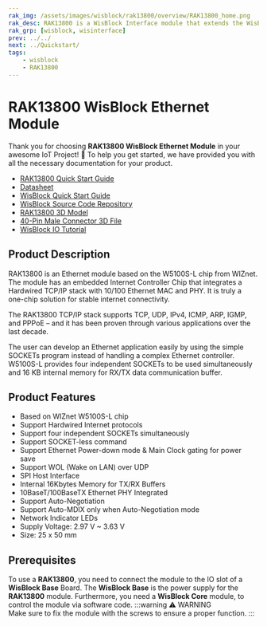 ```yaml
---
rak_img: /assets/images/wisblock/rak13800/overview/RAK13800_home.png
rak_desc: RAK13800 is a WisBlock Interface module that extends the WisBlock system with an embedded Ethernet Controller. This module is designed as a full hardwired one-chip TCP/IP solution.
rak_grp: [wisblock, wisinterface]
prev: ../../
next: ../Quickstart/
tags:
    - wisblock
    - RAK13800
---
```


# RAK13800 WisBlock Ethernet Module

Thank you for choosing **RAK13800 WisBlock Ethernet Module** in your awesome IoT Project! 🎉 To help you get started, we have provided you with all the necessary documentation for your product.

* [RAK13800 Quick Start Guide](../Quickstart/)
* [Datasheet](../Datasheet/)
* <a href="../../Quickstart/" target="_blank">WisBlock Quick Start Guide</a>
* [WisBlock Source Code Repository](https://github.com/RAKWireless/WisBlock/)
* [RAK13800 3D Model](https://downloads.rakwireless.com/3D_File/WisBlock/3D_RAK13800.stp)
* [40-Pin Male Connector 3D File](https://downloads.rakwireless.com/3D_File/Accessory/WisConnector/M40S1003K6M.stp)
* [WisBlock IO Tutorial](/Knowledge-Hub/Learn/WisBlock-IO-Tutorial/)


## Product Description

RAK13800 is an Ethernet module based on the W5100S-L chip from WIZnet. The module has an embedded Internet Controller Chip that integrates a Hardwired TCP/IP stack with 10/100 Ethernet MAC and PHY. It is truly a one-chip solution for stable internet connectivity.

The RAK13800 TCP/IP stack supports TCP, UDP, IPv4, ICMP, ARP, IGMP, and PPPoE – and it has been proven through various applications over the last decade.

The user can develop an Ethernet application easily by using the simple SOCKETs program instead of handling a complex Ethernet controller. W5100S-L provides four independent SOCKETs to be used simultaneously and 16&nbsp;KB internal memory for RX/TX data communication buffer.


## Product Features

- Based on WIZnet W5100S-L chip
- Support Hardwired Internet protocols
- Support four independent SOCKETs simultaneously  
- Support SOCKET-less command  
- Support Ethernet Power-down mode & Main Clock gating for power save  
- Support WOL (Wake on LAN) over UDP
- SPI Host Interface
- Internal 16Kbytes Memory for TX/RX Buffers
- 10BaseT/100BaseTX Ethernet PHY Integrated 
- Support Auto-Negotiation  
- Support Auto-MDIX only when Auto-Negotiation mode    
- Network Indicator LEDs   
- Supply Voltage: 2.97&nbsp;V ~ 3.63&nbsp;V
- Size: 25 x 50&nbsp;mm

## Prerequisites

To use a **RAK13800**, you need to connect the module to the IO slot of a **WisBlock Base** Board. The **WisBlock Base** is the power supply for the **RAK13800** module. Furthermore, you need a **WisBlock Core** module, to control the module via software code.
:::warning ⚠️ WARNING    
Make sure to fix the module with the screws to ensure a proper function. 
:::